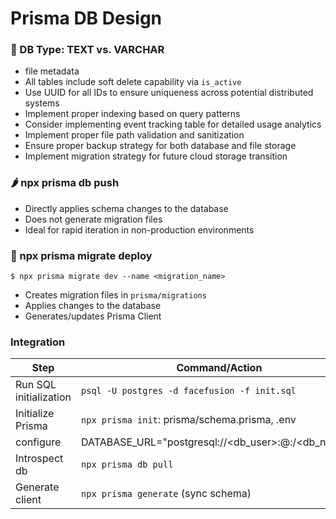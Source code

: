 # Prisma DB Design

### 🥬 DB Type: TEXT vs. VARCHAR

- file metadata
- All tables include soft delete capability via `is_active`
- Use UUID for all IDs to ensure uniqueness across potential distributed systems
- Implement proper indexing based on query patterns
- Consider implementing event tracking table for detailed usage analytics
- Implement proper file path validation and sanitization
- Ensure proper backup strategy for both database and file storage
- Implement migration strategy for future cloud storage transition

### 🌶 npx prisma db push

- Directly applies schema changes to the database
- Does not generate migration files
- Ideal for rapid iteration in non-production environments

### 🌽 npx prisma migrate deploy

`$ npx prisma migrate dev --name <migration_name>`

- Creates migration files in `prisma/migrations`
- Applies changes to the database
- Generates/updates Prisma Client

### Integration

| Step                   | Command/Action                                                           |
| ---------------------- | ------------------------------------------------------------------------ |
| Run SQL initialization | `psql -U postgres -d facefusion -f init.sql`                             |
| Initialize Prisma      | `npx prisma init`: prisma/schema.prisma, .env                            |
| configure              | DATABASE_URL="postgresql://<db_user>:<password>@<host>:<port>/<db_name>" |
| Introspect db          | `npx prisma db pull`                                                     |
| Generate client        | `npx prisma generate` (sync schema)                                      |
